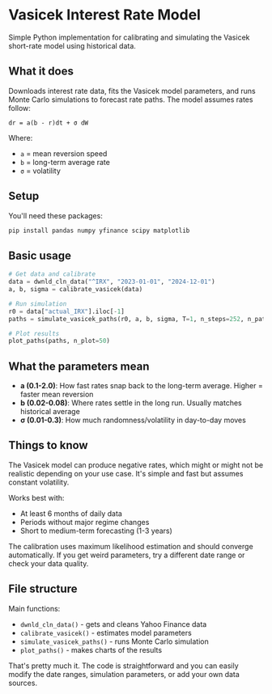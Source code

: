 # Vasicek Interest Rate Model

Simple Python implementation for calibrating and simulating the Vasicek short-rate model using historical data.

## What it does

Downloads interest rate data, fits the Vasicek model parameters, and runs Monte Carlo simulations to forecast rate paths. The model assumes rates follow:

```
dr = a(b - r)dt + σ dW
```

Where:
- `a` = mean reversion speed
- `b` = long-term average rate  
- `σ` = volatility

## Setup

You'll need these packages:
```bash
pip install pandas numpy yfinance scipy matplotlib
```

## Basic usage

```python
# Get data and calibrate
data = dwnld_cln_data("^IRX", "2023-01-01", "2024-12-01")
a, b, sigma = calibrate_vasicek(data)

# Run simulation
r0 = data["actual_IRX"].iloc[-1]
paths = simulate_vasicek_paths(r0, a, b, sigma, T=1, n_steps=252, n_paths=5000)

# Plot results
plot_paths(paths, n_plot=50)
```

## What the parameters mean

- **a (0.1-2.0)**: How fast rates snap back to the long-term average. Higher = faster mean reversion
- **b (0.02-0.08)**: Where rates settle in the long run. Usually matches historical average
- **σ (0.01-0.3)**: How much randomness/volatility in day-to-day moves

## Things to know

The Vasicek model can produce negative rates, which might or might not be realistic depending on your use case. It's simple and fast but assumes constant volatility.

Works best with:
- At least 6 months of daily data
- Periods without major regime changes
- Short to medium-term forecasting (1-3 years)

The calibration uses maximum likelihood estimation and should converge automatically. If you get weird parameters, try a different date range or check your data quality.

## File structure

Main functions:
- `dwnld_cln_data()` - gets and cleans Yahoo Finance data
- `calibrate_vasicek()` - estimates model parameters  
- `simulate_vasicek_paths()` - runs Monte Carlo simulation
- `plot_paths()` - makes charts of the results

That's pretty much it. The code is straightforward and you can easily modify the date ranges, simulation parameters, or add your own data sources.
